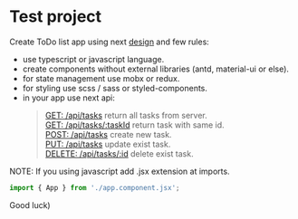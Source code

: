 # Test project

Create ToDo list app using next [design](./design.jpg) and few rules:

-   use typescript or javascript language.
-   create components without external libraries (antd, material-ui or else).
-   for state management use mobx or redux.
-   for styling use scss / sass or styled-components.
-   in your app use next api:
    > [GET: /api/tasks](./example/api/get-all.http) return all tasks from server.  
    > [GET: /api/tasks/:taskId](./example/api/get-by-id.http) return task with same id.  
    > [POST: /api/tasks](./example/api/add.http) create new task.  
    > [PUT: /api/tasks](./example/api/update.http) update exist task.  
    > [DELETE: /api/tasks/:id](./example/api/delete.http) delete exist task.

NOTE: If you using javascript add .jsx extension at imports.

```js
import { App } from './app.component.jsx';
```

Good luck)
